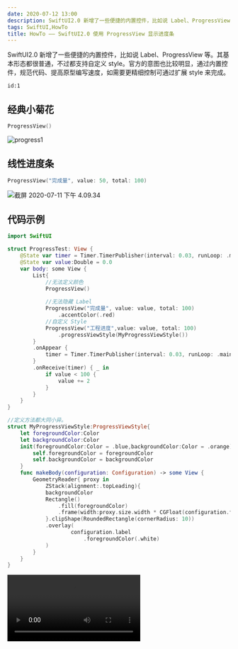 ```yaml
---
date: 2020-07-12 13:00
description: SwiftUI2.0 新增了一些便捷的内置控件，比如说 Label、ProgressView 等。其基本形态都很普通，不过都支持自定义 style。官方的意图也比较明显，通过内置控件，规范代码、提高原型编写速度，如需要更精细控制可通过扩展 style 来完成。
tags: SwiftUI,HowTo
title: HowTo —— SwiftUI2.0 使用 ProgressView 显示进度条
---
```


SwiftUI2.0 新增了一些便捷的内置控件，比如说 Label、ProgressView 等。其基本形态都很普通，不过都支持自定义 style。官方的意图也比较明显，通过内置控件，规范代码、提高原型编写速度，如需要更精细控制可通过扩展 style 来完成。

```responser
id:1
```

## 经典小菊花 ##

```swift
ProgressView()
```

![progress1](https://cdn.fatbobman.com/howto-swiftui-progressView-progress1.png)

## 线性进度条 ##

```swift
ProgressView("完成量", value: 50, total: 100)
```

![截屏 2020-07-11 下午 4.09.34](https://cdn.fatbobman.com/howto-swiftui-progressView-progress2.png)

## 代码示例 ##

```swift
import SwiftUI

struct ProgressTest: View {
    @State var timer = Timer.TimerPublisher(interval: 0.03, runLoop: .main, mode: .common).autoconnect()
    @State var value:Double = 0.0
    var body: some View {
        List{
            //无法定义颜色
            ProgressView()
            
            //无法隐藏 Label
            ProgressView("完成量", value: value, total: 100)
                .accentColor(.red)
            //自定义 Style
            ProgressView("工程进度",value: value, total: 100)
                .progressViewStyle(MyProgressViewStyle())
        }
        .onAppear {
            timer = Timer.TimerPublisher(interval: 0.03, runLoop: .main, mode: .common).autoconnect()
        }
        .onReceive(timer) { _ in
            if value < 100 {
                value += 2
            }
        }
    }
}

//定义方法都大同小异。
struct MyProgressViewStyle:ProgressViewStyle{
    let foregroundColor:Color
    let backgroundColor:Color
    init(foregroundColor:Color = .blue,backgroundColor:Color = .orange){
        self.foregroundColor = foregroundColor
        self.backgroundColor = backgroundColor
    }
    func makeBody(configuration: Configuration) -> some View {
        GeometryReader{ proxy in
            ZStack(alignment:.topLeading){
            backgroundColor
            Rectangle()
                .fill(foregroundColor)
                .frame(width:proxy.size.width * CGFloat(configuration.fractionCompleted ?? 0.0))
            }.clipShape(RoundedRectangle(cornerRadius: 10))
            .overlay(
                    configuration.label
                        .foregroundColor(.white)
            )
        }
    }
}

```

<video src="https://cdn.fatbobman.com/howto-swiftui-progressView-video.mov" controls = "controls">你的浏览器不支持本视频</video>
